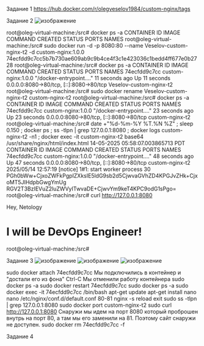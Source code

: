 Задание 1
https://hub.docker.com/r/olegveselov1984/custom-nginx/tags

Задание 2
![изображение](https://github.com/user-attachments/assets/11aafa59-79df-496e-820a-714fefae497b)

root@oleg-virtual-machine:/src# docker ps -a
CONTAINER ID   IMAGE     COMMAND   CREATED   STATUS    PORTS     NAMES
root@oleg-virtual-machine:/src# sudo docker run -d -p 8080:80 --name Veselov-custom-nginx-t2 -d custom-nginx:1.0.0
74ecfdd9c7cc5b7b730ae609ab9c9b4ce4f3c1e423036c1bedd4ff677e0b2728
root@oleg-virtual-machine:/src# docker ps -a
CONTAINER ID   IMAGE                COMMAND                  CREATED          STATUS          PORTS                                     NAMES
74ecfdd9c7cc   custom-nginx:1.0.0   "/docker-entrypoint.…"   11 seconds ago   Up 11 seconds   0.0.0.0:8080->80/tcp, [::]:8080->80/tcp   Veselov-custom-nginx-t2
root@oleg-virtual-machine:/src# sudo docker rename Veselov-custom-nginx-t2 custom-nginx-t2
root@oleg-virtual-machine:/src# docker ps -a
CONTAINER ID   IMAGE                COMMAND                  CREATED          STATUS          PORTS                                     NAMES
74ecfdd9c7cc   custom-nginx:1.0.0   "/docker-entrypoint.…"   23 seconds ago   Up 23 seconds   0.0.0.0:8080->80/tcp, [::]:8080->80/tcp   custom-nginx-t2
root@oleg-virtual-machine:/src# date +"%d-%m-%Y %T.%N %Z" ; sleep 0.150 ; docker ps ; ss -tlpn | grep 127.0.0.1:8080  ; docker logs custom-nginx-t2 -n1 ; docker exec -it custom-nginx-t2 base64 /usr/share/nginx/html/index.html
14-05-2025 05:58:07.003865713 PDT
CONTAINER ID   IMAGE                COMMAND                  CREATED          STATUS          PORTS                                     NAMES
74ecfdd9c7cc   custom-nginx:1.0.0   "/docker-entrypoint.…"   48 seconds ago   Up 47 seconds   0.0.0.0:8080->80/tcp, [::]:8080->80/tcp   custom-nginx-t2
2025/05/14 12:57:19 [notice] 1#1: start worker process 30
PGh0bWw+CjxoZWFkPgpIZXksIE5ldG9sb2d5CjwvaGVhZD4KPGJvZHk+CjxoMT5JIHdpbGwgYmUg
RGV2T3BzIEVuZ2luZWVyITwvaDE+CjwvYm9keT4KPC9odG1sPgo=
root@oleg-virtual-machine:/src# curl http://127.0.0.1:8080
<html>
<head>
Hey, Netology
</head>
<body>
<h1>I will be DevOps Engineer!</h1>
</body>
</html>
root@oleg-virtual-machine:/src#

Задание 3
![изображение](https://github.com/user-attachments/assets/b0202811-da4f-41c2-ba54-5fe4d6c53684)
![изображение](https://github.com/user-attachments/assets/42a067b6-2277-43f1-b009-4f5e76aacb8b)
![изображение](https://github.com/user-attachments/assets/5fbe298a-e730-4038-bce6-5dbd75e8615e)

sudo docker attach 74ecfdd9c7cc Мы подключились в контейнер и "достали его из фона"
Ctrl-C Мы отменили работу контейнера
sudo docker ps -a 
sudo docker restart 74ecfdd9c7cc
sudo docker ps -a
sudo docker exec -it 74ecfdd9c7cc /bin/bash
apt-get update 
apt-get install nano 
nano /etc/nginx/conf.d/default.conf    80-81
nginx -s reload
exit
sudo ss -tlpn | grep 127.0.0.1:8080
sudo docker port custom-nginx-t2
sudo curl http://127.0.0.1:8080
Снаружи мы идем на порт 8080 который проброшен внутрь на порт 80, а там мы его заменили на 81. Поэтому сайт снаружи не доступен.
sudo docker rm 74ecfdd9c7cc -f

Задание 4
